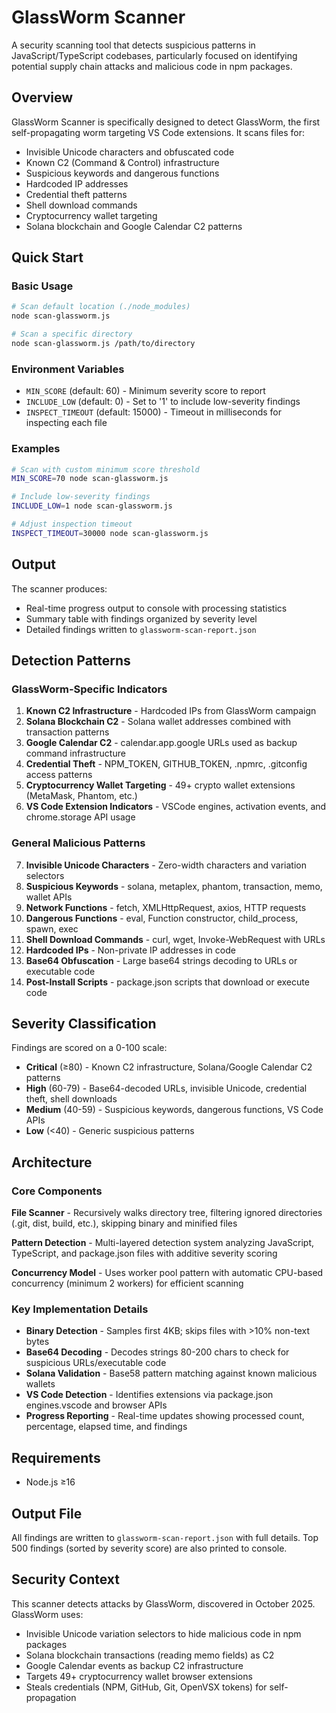 # GlassWorm Scanner

A security scanning tool that detects suspicious patterns in JavaScript/TypeScript codebases, particularly focused on identifying potential supply chain attacks and malicious code in npm packages.

## Overview

GlassWorm Scanner is specifically designed to detect GlassWorm, the first self-propagating worm targeting VS Code extensions. It scans files for:

- Invisible Unicode characters and obfuscated code
- Known C2 (Command & Control) infrastructure
- Suspicious keywords and dangerous functions
- Hardcoded IP addresses
- Credential theft patterns
- Shell download commands
- Cryptocurrency wallet targeting
- Solana blockchain and Google Calendar C2 patterns

## Quick Start

### Basic Usage

```bash
# Scan default location (./node_modules)
node scan-glassworm.js

# Scan a specific directory
node scan-glassworm.js /path/to/directory
```

### Environment Variables

- `MIN_SCORE` (default: 60) - Minimum severity score to report
- `INCLUDE_LOW` (default: 0) - Set to '1' to include low-severity findings
- `INSPECT_TIMEOUT` (default: 15000) - Timeout in milliseconds for inspecting each file

### Examples

```bash
# Scan with custom minimum score threshold
MIN_SCORE=70 node scan-glassworm.js

# Include low-severity findings
INCLUDE_LOW=1 node scan-glassworm.js

# Adjust inspection timeout
INSPECT_TIMEOUT=30000 node scan-glassworm.js
```

## Output

The scanner produces:

- Real-time progress output to console with processing statistics
- Summary table with findings organized by severity level
- Detailed findings written to `glassworm-scan-report.json`

## Detection Patterns

### GlassWorm-Specific Indicators

1. **Known C2 Infrastructure** - Hardcoded IPs from GlassWorm campaign
2. **Solana Blockchain C2** - Solana wallet addresses combined with transaction patterns
3. **Google Calendar C2** - calendar.app.google URLs used as backup command infrastructure
4. **Credential Theft** - NPM_TOKEN, GITHUB_TOKEN, .npmrc, .gitconfig access patterns
5. **Cryptocurrency Wallet Targeting** - 49+ crypto wallet extensions (MetaMask, Phantom, etc.)
6. **VS Code Extension Indicators** - VSCode engines, activation events, and chrome.storage API usage

### General Malicious Patterns

7. **Invisible Unicode Characters** - Zero-width characters and variation selectors
8. **Suspicious Keywords** - solana, metaplex, phantom, transaction, memo, wallet APIs
9. **Network Functions** - fetch, XMLHttpRequest, axios, HTTP requests
10. **Dangerous Functions** - eval, Function constructor, child_process, spawn, exec
11. **Shell Download Commands** - curl, wget, Invoke-WebRequest with URLs
12. **Hardcoded IPs** - Non-private IP addresses in code
13. **Base64 Obfuscation** - Large base64 strings decoding to URLs or executable code
14. **Post-Install Scripts** - package.json scripts that download or execute code

## Severity Classification

Findings are scored on a 0-100 scale:

- **Critical** (≥80) - Known C2 infrastructure, Solana/Google Calendar C2 patterns
- **High** (60-79) - Base64-decoded URLs, invisible Unicode, credential theft, shell downloads
- **Medium** (40-59) - Suspicious keywords, dangerous functions, VS Code APIs
- **Low** (<40) - Generic suspicious patterns

## Architecture

### Core Components

**File Scanner** - Recursively walks directory tree, filtering ignored directories (.git, dist, build, etc.), skipping binary and minified files

**Pattern Detection** - Multi-layered detection system analyzing JavaScript, TypeScript, and package.json files with additive severity scoring

**Concurrency Model** - Uses worker pool pattern with automatic CPU-based concurrency (minimum 2 workers) for efficient scanning

### Key Implementation Details

- **Binary Detection** - Samples first 4KB; skips files with >10% non-text bytes
- **Base64 Decoding** - Decodes strings 80-200 chars to check for suspicious URLs/executable code
- **Solana Validation** - Base58 pattern matching against known malicious wallets
- **VS Code Detection** - Identifies extensions via package.json engines.vscode and browser APIs
- **Progress Reporting** - Real-time updates showing processed count, percentage, elapsed time, and findings

## Requirements

- Node.js ≥16

## Output File

All findings are written to `glassworm-scan-report.json` with full details. Top 500 findings (sorted by severity score) are also printed to console.

## Security Context

This scanner detects attacks by GlassWorm, discovered in October 2025. GlassWorm uses:

- Invisible Unicode variation selectors to hide malicious code in npm packages
- Solana blockchain transactions (reading memo fields) as C2
- Google Calendar events as backup C2 infrastructure
- Targets 49+ cryptocurrency wallet browser extensions
- Steals credentials (NPM, GitHub, Git, OpenVSX tokens) for self-propagation
